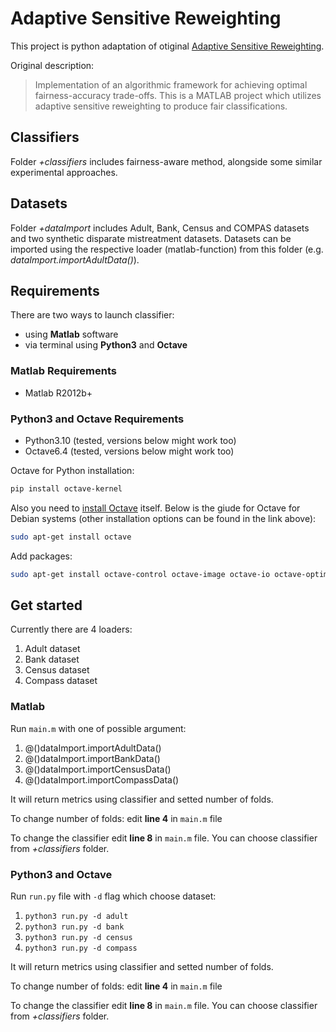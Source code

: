# Adaptive Sensitive Reweighting
This project is python adaptation of otiginal [Adaptive Sensitive Reweighting](https://github.com/maniospas/AdaptiveFairness).

Original description:
> Implementation of an algorithmic framework for achieving optimal fairness-accuracy trade-offs.
> This is a MATLAB project which utilizes adaptive sensitive reweighting to produce fair classifications.

## Classifiers
Folder *+classifiers* includes fairness-aware method, alongside some similar experimental approaches.

## Datasets
Folder *+dataImport* includes Adult, Bank, Census and COMPAS datasets and two synthetic disparate mistreatment datasets.
Datasets can be imported using the respective loader (matlab-function) from this folder (e.g. *dataImport.importAdultData()*).

## Requirements
There are two ways to launch classifier:
* using **Matlab** software
* via terminal using **Python3** and **Octave**

### Matlab Requirements
* Matlab R2012b+

### Python3 and Octave Requirements
* Python3.10 (tested, versions below might work too)
* Octave6.4 (tested, versions below might work too)

Octave for Python installation:
```bash
pip install octave-kernel
```

Also you need to [install Octave](https://wiki.octave.org/Category:Installation) itself.
Below is the giude for Octave for Debian systems (other installation options can be found in the link above):
```bash
sudo apt-get install octave
```
Add packages:
```bash
sudo apt-get install octave-control octave-image octave-io octave-optim octave-signal octave-statistics
```

## Get started

Currently there are 4 loaders:
1. Adult dataset
2. Bank dataset
3. Census dataset
4. Compass dataset

### Matlab
Run `main.m` with one of possible argument:
1. @()dataImport.importAdultData()
2. @()dataImport.importBankData()
3. @()dataImport.importCensusData()
4. @()dataImport.importCompassData()

It will return metrics using classifier and setted number of folds.

To change number of folds: edit **line 4** in `main.m` file

To change the classifier edit **line 8** in `main.m` file. You can choose classifier from *+classifiers* folder.

### Python3 and Octave
Run `run.py` file with `-d` flag which choose dataset:
1. `python3 run.py -d adult`
2. `python3 run.py -d bank`
3. `python3 run.py -d census`
4. `python3 run.py -d compass`

It will return metrics using classifier and setted number of folds.

To change number of folds: edit **line 4** in `main.m` file

To change the classifier edit **line 8** in `main.m` file. You can choose classifier from *+classifiers* folder.

